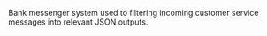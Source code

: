 Bank messenger system used to filtering incoming customer service messages into relevant JSON outputs.

